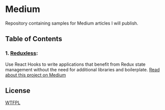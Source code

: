 # Medium
Repository containing samples for Medium articles I will publish.

## Table of Contents

### 1. [Reduxless](/reduxless): 
Use React Hooks to write applications that benefit from Redux state management without the need for additional libraries and boilerplate.
[Read about this project on Medium](https://link.medium.com/ZoVoc39BLX)


## License
[WTFPL](https://en.wikipedia.org/wiki/WTFPL)
